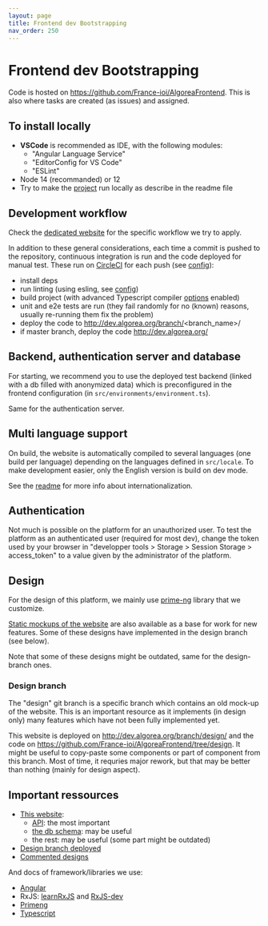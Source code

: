 ```yaml
---
layout: page
title: Frontend dev Bootstrapping
nav_order: 250
---
```


# Frontend dev Bootstrapping

Code is hosted on https://github.com/France-ioi/AlgoreaFrontend. This is also where tasks are created (as issues) and assigned.

## To install locally

- **VSCode** is recommended as IDE, with the following modules:
  - "Angular Language Service"
  - "EditorConfig for VS Code"
  - "ESLint"
- Node 14 (recommanded) or 12
- Try to make the [project](https://github.com/France-ioi/AlgoreaFrontend) run locally as describe in the readme file

## Development workflow

Check the [dedicated website](https://france-ioi.github.io/contributing/github) for the specific workflow we try to apply.

In addition to these general considerations, each time a commit is pushed to the repository, continuous integration is run and the code deployed for manual test. These run on [CircleCI](https://circleci.com/gh/France-ioi/AlgoreaFrontend) for each push (see [config](https://github.com/France-ioi/AlgoreaFrontend/blob/master/.circleci/config.yml)):
- install deps
- run linting (using esling, see [config](https://github.com/France-ioi/AlgoreaFrontend/blob/master/.eslintrc.js))
- build project (with advanced Typescript compiler [options](https://github.com/France-ioi/AlgoreaFrontend/blob/master/tsconfig.json) enabled)
- unit and e2e tests are run (they fail randomly for no (known) reasons, usually re-running them fix the problem)
- deploy the code to http://dev.algorea.org/branch/<branch_name>/
- if master branch, deploy the code http://dev.algorea.org/

## Backend, authentication server and database

For starting, we recommend you to use the deployed test backend (linked with a db filled with anonymized data) which is preconfigured in the frontend configuration (in `src/environments/environment.ts`).

Same for the authentication server.

## Multi language support

On build, the website is automatically compiled to several languages (one build per language) depending on the languages defined in `src/locale`.
To make development easier, only the English version is build on dev mode.

See the [readme](https://github.com/France-ioi/AlgoreaFrontend#internationalization) for more info about internationalization.

## Authentication

Not much is possible on the platform for an unauthorized user.
To test the platform as an authenticated user (required for most dev), change the token used by your browser in "developper tools > Storage > Session Storage > access_token" to a value given by the administrator of the platform.

## Design

For the design of this platform, we mainly use [prime-ng](https://www.primefaces.org/primeng/showcase/) library that we customize.

[Static mockups of the website](https://france-ioi.github.io/algorea-designs/) are also available as a base for work for new features. Some of these designs have implemented in the design branch (see below).

Note that some of these designs might be outdated, same for the design-branch ones.

### Design branch

The "design" git branch is a specific branch which contains an old mock-up of the website. This is an important resource as it implements (in design only) many features which have not been fully implemented yet.

This website is deployed on http://dev.algorea.org/branch/design/ and the code on https://github.com/France-ioi/AlgoreaFrontend/tree/design. It might be useful to copy-paste some components or part of component from this branch. Most of time, it requries major rework, but that may be better than nothing (mainly for design aspect).


## Important ressources

* [This website](../):
  - [API](../api/): the most important
  - [the db schema](../dbschema): may be useful
  - the rest: may be useful (some part might be outdated)
* [Design branch deployed](http://dev.algorea.org/branch/design/)
* [Commented designs](https://france-ioi.github.io/algorea-designs/)

And docs of framework/libraries we use:
* [Angular](https://angular.io/guide/architecture)
* RxJS: [learnRxJS](https://www.learnrxjs.io/) and [RxJS-dev](https://rxjs-dev.firebaseapp.com/guide/overview)
* [Primeng](https://www.primefaces.org/primeng/showcase/)
* [Typescript](https://www.typescriptlang.org/docs/handbook/intro.html)

